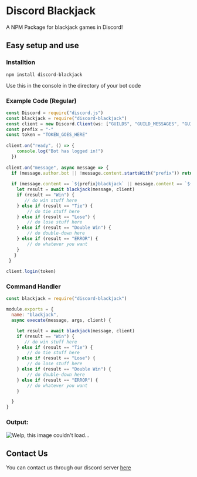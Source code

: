 # Discord Blackjack
A NPM Package for blackjack games in Discord!

## Easy setup and use

### Installtion
```
npm install discord-blackjack
```
Use this in the console in the directory of your bot code

### Example Code (Regular)
```js
const Discord = require("discord.js")
const blackjack = require("discord-blackjack")
const client = new Discord.Client(ws: ["GUILDS", "GUILD_MESSAGES", "GUILD_MESSAGE_REACTIONS"])
const prefix = "-"
const token = "TOKEN_GOES_HERE"
 
client.on("ready", () => {
    console.log("Bot has logged in!")
  })
 
client.on("message", async message => {
  if (message.author.bot || !message.content.startsWith("prefix")) return
 
  if (message.content == `${prefix}blackjack` || message.content == `${prefix}bj`) {
    let result = await blackjack(message, client)
    if (result == "Win") {
       // do win stuff here
    } else if (result == "Tie") {
        // do tie stuff here
    } else if (result == "Lose") {
        // do lose stuff here
    } else if (result == "Double Win") {
        // do double-down here
    } else if (result == "ERROR") {
        // do whatever you want
    }
   }
 }
 
client.login(token)
```

### Command Handler
```js
const blackjack = require("discord-blackjack")

module.exports = {
  name: "blackjack",
  async execute(message, args, client) {

    let result = await blackjack(message, client)
    if (result == "Win") {
       // do win stuff here
    } else if (result == "Tie") {
        // do tie stuff here
    } else if (result == "Lose") {
        // do lose stuff here
    } else if (result == "Double Win") {
        // do double-down here
    } else if (result == "ERROR") {
        // do whatever you want
    }

  }
}
```

### Output:
<img src="https://media.discordapp.net/attachments/842065905529651201/848458284222382081/unknown.png?width=278&height=473" alt="Welp, this image couldn't load...">

## Contact Us
You can contact us through our discord server [here](https://discord.gg/DcC4xFfTnB)

